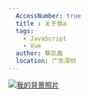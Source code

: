```yaml
---
  AccessNumber: true
  title : 关于我a
  tags:
    - JavaScript
    - Vue
  author: 蔡凯鑫
  location: 广东深圳
---
```

[![我的背景照片](http://127.0.0.1:7001\public\uploads\2021\04\30\1619795359123793.jpg "我的背景照片")](null "我的背景照片")




